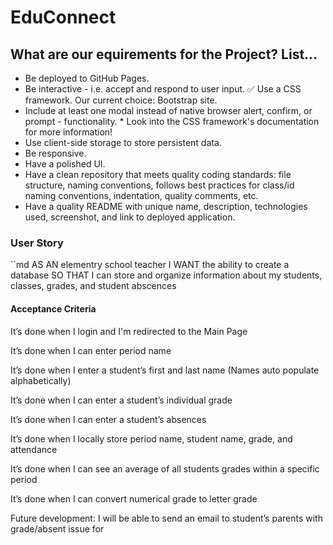 # EduConnect

## What are our equirements for the Project? List…

- Be deployed to GitHub Pages.
- Be interactive - i.e. accept and respond to user input.
✅ Use a CSS framework. Our current choice: Bootstrap site. 
- Include at least one modal instead of native browser alert, confirm, or prompt - functionality.                                                                                                                                                    * Look into the CSS framework's documentation for more information!
- Use client-side storage to store persistent data.
- Be responsive.
- Have a polished UI.
- Have a clean repository that meets quality coding standards: file structure, naming conventions, follows best practices for class/id naming conventions, indentation, quality comments, etc.
- Have a quality README with unique name, description, technologies used, screenshot, and link to deployed application.

### User Story

``md
AS AN elementry school teacher
I WANT the ability to create a database
SO THAT I can store and organize information about my students, classes, grades, and student abscences


#### Acceptance Criteria
It’s done when I login and I'm redirected to the Main Page

It’s done when I can enter period name

It’s done when I enter a student’s first and last name (Names auto populate alphabetically)

It’s done when I can enter a student’s individual grade

It’s done when I can enter a student’s absences

It’s done when I locally store period name, student name, grade, and attendance

It’s done when I can see an average of all students grades within a specific period

It’s done when I can convert numerical grade to letter grade

Future development: I will be able to send an email to student’s parents with grade/absent issue for 

